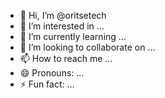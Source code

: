 - 👋 Hi, I’m @oritsetech
- 👀 I’m interested in ...
- 🌱 I’m currently learning ...
- 💞️ I’m looking to collaborate on ...
- 📫 How to reach me ...
- 😄 Pronouns: ...
- ⚡ Fun fact: ...

<!---
oritsetech/oritsetech is a ✨ special ✨ repository because its `README.md` (this file) appears on your GitHub profile.
You can click the Preview link to take a look at your changes.
--->
